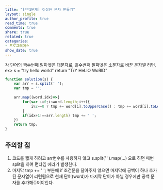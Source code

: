 ```yaml
---
title: "[**1단계] 이상한 문자 만들기"
layout: single
author_profile: true
read_time: true
comments: true
share: true
related: true
categories:
- 프로그래머스
show_date: true
---
```


각 단어의 짝수번째 알파벳은 대문자로, 홀수번째 알파벳은 소문자로 바꾼 문자열 리턴.        
ex> s = "try hello world"  return "TrY HeLlO WoRlD"     

```js
function solution(s) {
    var arr = s.split(' ');
    var tmp = '';
    
    arr.map((word,idx)=>{
        for(var i=0;i<word.length;i++){
            i%2==0 ? tmp += word[i].toUpperCase() : tmp += word[i].toLowerCase();
        }
        if(idx+1!==arr.length) tmp += ' ';
    })
    return tmp;
}
``` 

## 주의할 점

1. 코드를 짧게 하려고 arr변수를 사용하지 않고 s.split(' ').map(...) 으로 하면 매번 split을 하여 런타임 에러가 발생한다.          
2. 마지막 tmp += ' '; 부분에 if 조건문을 달아주지 않으면 마지막에 공백이 하나 추가된 문자열이 리턴됨으로 현재 단어(word)가 마지막 단어가 아닐 경우에만 공백 문자를 추가해주어야한다.  